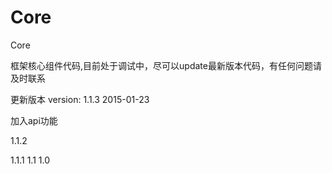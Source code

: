 # Core
Core

框架核心组件代码,目前处于调试中，尽可以update最新版本代码，有任何问题请及时联系

更新版本
version: 1.1.3     2015-01-23

加入api功能


1.1.2

1.1.1
1.1
1.0
